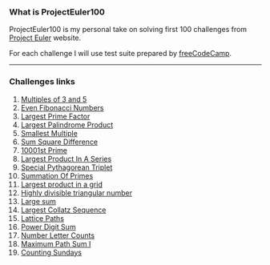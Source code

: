 ### What is ProjectEuler100
ProjectEuler100 is my personal take on solving first 100 challenges from [Project Euler](https://projecteuler.net) website.

For each challenge I will use test suite prepared by [freeCodeCamp](https://www.freecodecamp.org/learn/coding-interview-prep/project-euler/).

---

### Challenges links
1. [Multiples of 3 and 5](https://github.com/adamgora/ProjectEuler100/tree/master/src/P001_MultipliesOf3And5)
2. [Even Fibonacci Numbers](https://github.com/adamgora/ProjectEuler100/tree/master/src/P002_EvenFibonacciNumbers)
3. [Largest Prime Factor](https://github.com/adamgora/ProjectEuler100/tree/master/src/P003_LargestPrimeFactor)
4. [Largest Palindrome Product](https://github.com/adamgora/ProjectEuler100/tree/master/src/P004_LargestPalindromeProduct)
5. [Smallest Multiple](https://github.com/adamgora/ProjectEuler100/tree/master/src/P005_SmallestMultiple)
6. [Sum Square Difference](https://github.com/adamgora/ProjectEuler100/tree/master/src/P006_SumSquareDifference)
7. [10001st Prime](https://github.com/adamgora/ProjectEuler100/tree/master/src/P007_10001stPrime)
8. [Largest Product In A Series](https://github.com/adamgora/ProjectEuler100/tree/master/src/P008_LargestProductInSeries)
9. [Special Pythagorean Triplet](https://github.com/adamgora/ProjectEuler100/tree/master/src/P009_SpecialPythagoreanTriplet)
10. [Summation Of Primes](https://github.com/adamgora/ProjectEuler100/tree/master/src/P010_SummationOfPrimes)
11. [Largest product in a grid](https://github.com/adamgora/ProjectEuler100/tree/master/src/P011_LargestProductInGrid)
12. [Highly divisible triangular number](https://github.com/adamgora/ProjectEuler100/tree/master/src/P012_HighlyDivisibleTriangularNumber)
13. [Large sum](https://github.com/adamgora/ProjectEuler100/tree/master/src/P013_LargeSum)
14. [Largest Collatz Sequence](https://github.com/adamgora/ProjectEuler100/tree/master/src/P014_LargestCollatzSequence)
15. [Lattice Paths](https://github.com/adamgora/ProjectEuler100/tree/master/src/P015_LatticePaths)
16. [Power Digit Sum](https://github.com/adamgora/ProjectEuler100/tree/master/src/P016_PowerDigitSum)
17. [Number Letter Counts](https://github.com/adamgora/ProjectEuler100/tree/master/src/P017_NumberLetterCounts)
18. [Maximum Path Sum I](https://github.com/adamgora/ProjectEuler100/tree/master/src/P018_MaximumPathSum)
19. [Counting Sundays](https://github.com/adamgora/ProjectEuler100/tree/master/src/P019_CountingSundays)
